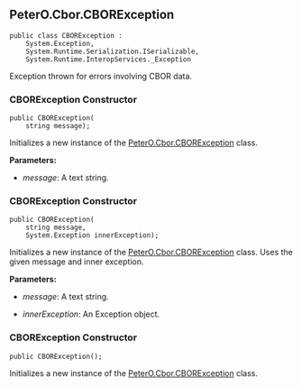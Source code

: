 ## PeterO.Cbor.CBORException

    public class CBORException :
        System.Exception,
        System.Runtime.Serialization.ISerializable,
        System.Runtime.InteropServices._Exception

Exception thrown for errors involving CBOR data.

### CBORException Constructor

    public CBORException(
        string message);

Initializes a new instance of the [PeterO.Cbor.CBORException](PeterO.Cbor.CBORException.md) class.

<b>Parameters:</b>

 * <i>message</i>: A text string.

### CBORException Constructor

    public CBORException(
        string message,
        System.Exception innerException);

Initializes a new instance of the [PeterO.Cbor.CBORException](PeterO.Cbor.CBORException.md) class. Uses the given message and inner exception.

<b>Parameters:</b>

 * <i>message</i>: A text string.

 * <i>innerException</i>: An Exception object.

### CBORException Constructor

    public CBORException();

Initializes a new instance of the [PeterO.Cbor.CBORException](PeterO.Cbor.CBORException.md) class.
